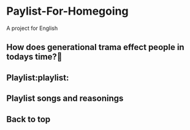 # Paylist-For-Homegoing
A project for English 

## How does generational trama effect people in todays time?:thinking:

## Playlist:playlist:


## Playlist songs and reasonings 


## Back to top
